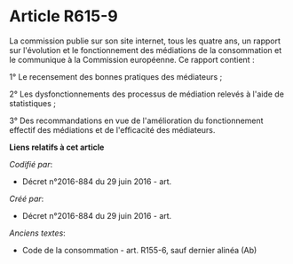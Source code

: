 # Article R615-9

La commission publie sur son site internet, tous les quatre ans, un rapport sur l'évolution et le fonctionnement des
médiations de la consommation et le communique à la Commission européenne. Ce rapport contient :

1° Le recensement des bonnes pratiques des médiateurs ;

2° Les dysfonctionnements des processus de médiation relevés à l'aide de statistiques ;

3° Des recommandations en vue de l'amélioration du fonctionnement effectif des médiations et de l'efficacité des médiateurs.

**Liens relatifs à cet article**

_Codifié par_:

  - Décret n°2016-884 du 29 juin 2016 - art.

_Créé par_:

  - Décret n°2016-884 du 29 juin 2016 - art.

_Anciens textes_:

  - Code de la consommation - art. R155-6, sauf dernier alinéa (Ab)
